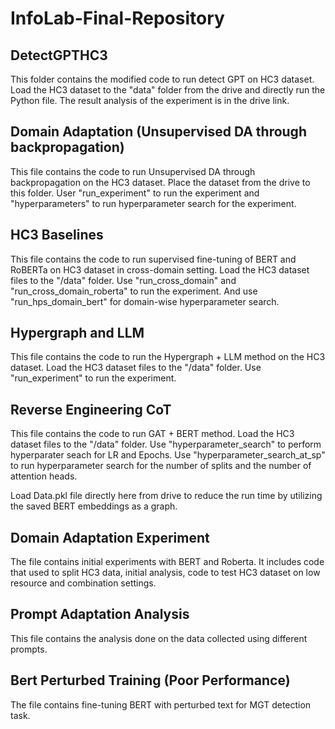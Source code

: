 # InfoLab-Final-Repository

## DetectGPTHC3
This folder contains the modified code to run detect GPT on HC3 dataset. Load the HC3 dataset to the "data" folder from the drive and directly run the Python file. The result analysis of the experiment is in the drive link.

## Domain Adaptation (Unsupervised DA through backpropagation)
This file contains the code to run Unsupervised DA through backpropagation on the HC3 dataset. Place the dataset from the drive to this folder. User "run_experiment" to run the experiment and "hyperparameters" to run hyperparameter search for the experiment.

## HC3 Baselines
This file contains the code to run supervised fine-tuning of BERT and RoBERTa on HC3 dataset in cross-domain setting. Load the HC3 dataset files to the "/data" folder. Use "run_cross_domain" and "run_cross_domain_roberta" to run the experiment. And use "run_hps_domain_bert" for domain-wise hyperparameter search. 

## Hypergraph and LLM
This file contains the code to run the Hypergraph + LLM method on the HC3 dataset. Load the HC3 dataset files to the "/data" folder. Use "run_experiment" to run the experiment.

## Reverse Engineering CoT
This file contains the code to run GAT + BERT method. Load the HC3 dataset files to the "/data" folder. Use "hyperparameter_search" to perform hyperparater seach for LR and Epochs. Use "hyperparameter_search_at_sp" to run hyperparameter search for the number of splits and the number of attention heads. 

Load Data.pkl file directly here from drive to reduce the run time by utilizing the saved BERT embeddings as a graph.

## Domain Adaptation Experiment
The file contains initial experiments with BERT and Roberta. It includes code that used to split HC3 data, initial analysis, code to test HC3 dataset on low resource and combination settings.

## Prompt Adaptation Analysis
This file contains the analysis done on the data collected using different prompts.

## Bert Perturbed Training (Poor Performance) 
The file contains fine-tuning BERT with perturbed text for MGT detection task.
